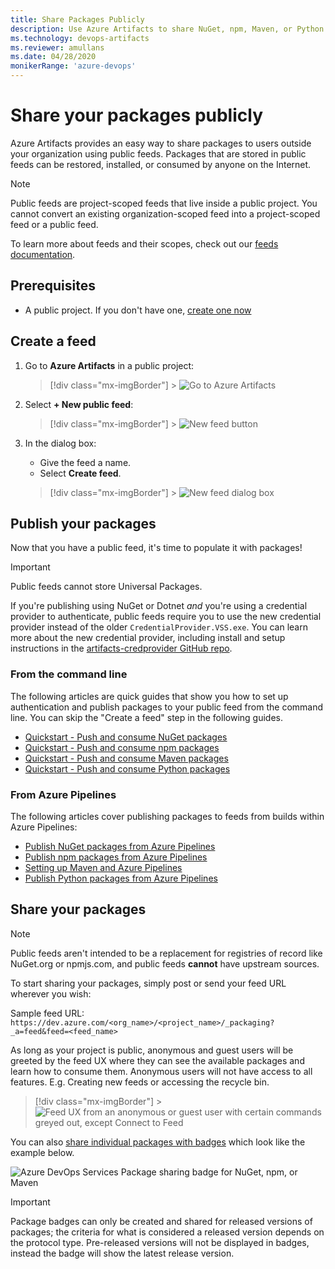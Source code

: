 ```yaml
---
title: Share Packages Publicly
description: Use Azure Artifacts to share NuGet, npm, Maven, or Python packages with anonymous users in with public feeds
ms.technology: devops-artifacts
ms.reviewer: amullans
ms.date: 04/28/2020
monikerRange: 'azure-devops'
---
```


# Share your packages publicly

Azure Artifacts provides an easy way to share packages to users outside your organization using public feeds. Packages that are stored in public feeds can be restored, installed, or consumed by anyone on the Internet.

> [!NOTE]
> Public feeds are project-scoped feeds that live inside a public project. You cannot convert an existing organization-scoped feed into a project-scoped feed or a public feed.

To learn more about feeds and their scopes, check out our [feeds documentation](../concepts/feeds.md).

## Prerequisites

- A public project. If you don't have one, [create one now](../../organizations/public/create-public-project.md)

## Create a feed

1.  Go to **Azure Artifacts** in a public project:

    > [!div class="mx-imgBorder"] > ![Go to Azure Artifacts](../media/goto-feed-hub-azure-devops-newnav.png)

1.  Select **+ New public feed**:

    > [!div class="mx-imgBorder"] > ![New feed button](../media/new-public-feed-button-azure-devops-newnav.png)

1.  In the dialog box:

    - Give the feed a name.
    - Select **Create feed**.

    > [!div class="mx-imgBorder"] > ![New feed dialog box](../media/new-public-feed-dialog-azure-devops-newnav.png)

## Publish your packages

Now that you have a public feed, it's time to populate it with packages!

> [!IMPORTANT]
> Public feeds cannot store Universal Packages.

If you're publishing using NuGet or Dotnet _and_ you're using a credential provider to authenticate, public feeds require you to use the new credential provider instead of the older `CredentialProvider.VSS.exe`. You can learn more about the new credential provider, including install and setup instructions in the [artifacts-credprovider GitHub repo](https://github.com/Microsoft/artifacts-credprovider).

### From the command line

The following articles are quick guides that show you how to set up authentication and publish packages to your public feed from the command line. You can skip the "Create a feed" step in the following guides.

- [Quickstart - Push and consume NuGet packages](../get-started-nuget.md)
- [Quickstart - Push and consume npm packages](../get-started-npm.md)
- [Quickstart - Push and consume Maven packages](../get-started-maven.md)
- [Quickstart - Push and consume Python packages](../quickstarts/python-packages.md)

### From Azure Pipelines

The following articles cover publishing packages to feeds from builds within Azure Pipelines:

- [Publish NuGet packages from Azure Pipelines](../../pipelines/artifacts/nuget.md)
- [Publish npm packages from Azure Pipelines](../../pipelines/artifacts/npm.md)
- [Setting up Maven and Azure Pipelines](../../pipelines/artifacts/maven.md)
- [Publish Python packages from Azure Pipelines](../../pipelines/artifacts/pypi.md)

## Share your packages

> [!NOTE]
> Public feeds aren't intended to be a replacement for registries of record like NuGet.org or npmjs.com, and public feeds **cannot** have upstream sources.

To start sharing your packages, simply post or send your feed URL wherever you wish:

Sample feed URL: `https://dev.azure.com/<org_name>/<project_name>/_packaging?_a=feed&feed=<feed_name>`

As long as your project is public, anonymous and guest users will be greeted by the feed UX where they can see the available packages and learn how to consume them. Anonymous users will not have access to all features. E.g. Creating new feeds or accessing the recycle bin.

> [!div class="mx-imgBorder"] > ![Feed UX from an anonymous or guest user with certain commands greyed out, except Connect to Feed](../media/anonymous-public-feeds.png)

You can also [share individual packages with badges](../package-badges.md) which look like the example below.

![Azure DevOps Services Package sharing badge for NuGet, npm, or Maven](../media/package-badge.png)

> [!IMPORTANT]
> Package badges can only be created and shared for released versions of packages; the criteria for what is considered a released version depends on the protocol type. Pre-released versions will not be displayed in badges, instead the badge will show the latest release version.

